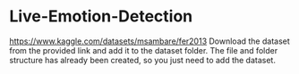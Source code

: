# Live-Emotion-Detection

https://www.kaggle.com/datasets/msambare/fer2013 Download the dataset from the provided link and add it to the dataset folder. The file and folder structure has already been created, so you just need to add the dataset.
